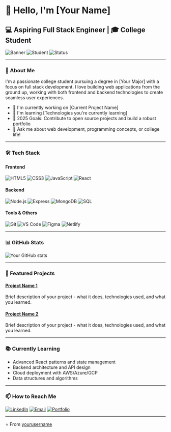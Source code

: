 # 👋 Hello, I'm [Your Name]

## 💻 Aspiring Full Stack Engineer | 🎓 College Student

![Banner](https://img.shields.io/badge/Full%20Stack-Developer-blue)
![Student](https://img.shields.io/badge/College-Student-orange)
![Status](https://img.shields.io/badge/Status-Learning%20&%20Building-brightgreen)

---

### 🚀 About Me

I'm a passionate college student pursuing a degree in [Your Major] with a focus on full stack development. I love building web applications from the ground up, working with both frontend and backend technologies to create seamless user experiences.

- 🔭 I'm currently working on [Current Project Name]
- 🌱 I'm learning [Technologies you're currently learning]
- 🎯 2025 Goals: Contribute to open source projects and build a robust portfolio
- 💬 Ask me about web development, programming concepts, or college life!

---

### 🛠️ Tech Stack

#### Frontend
![HTML5](https://img.shields.io/badge/-HTML5-E34F26?style=flat&logo=html5&logoColor=white)
![CSS3](https://img.shields.io/badge/-CSS3-1572B6?style=flat&logo=css3)
![JavaScript](https://img.shields.io/badge/-JavaScript-F7DF1E?style=flat&logo=javascript&logoColor=black)
![React](https://img.shields.io/badge/-React-61DAFB?style=flat&logo=react&logoColor=black)

#### Backend
![Node.js](https://img.shields.io/badge/-Node.js-339933?style=flat&logo=node.js&logoColor=white)
![Express](https://img.shields.io/badge/-Express-000000?style=flat&logo=express)
![MongoDB](https://img.shields.io/badge/-MongoDB-47A248?style=flat&logo=mongodb&logoColor=white)
![SQL](https://img.shields.io/badge/-SQL-4479A1?style=flat&logo=mysql&logoColor=white)

#### Tools & Others
![Git](https://img.shields.io/badge/-Git-F05032?style=flat&logo=git&logoColor=white)
![VS Code](https://img.shields.io/badge/-VS%20Code-007ACC?style=flat&logo=visual-studio-code)
![Figma](https://img.shields.io/badge/-Figma-F24E1E?style=flat&logo=figma&logoColor=white)
![Netlify](https://img.shields.io/badge/-Netlify-00C7B7?style=flat&logo=netlify&logoColor=white)

---

### 📊 GitHub Stats

![Your GitHub stats](https://github-readme-stats.vercel.app/api?username=yourusername&show_icons=true&theme=tokyonight)

---

### 🌟 Featured Projects

#### [Project Name 1](link-to-project)
Brief description of your project - what it does, technologies used, and what you learned.

#### [Project Name 2](link-to-project)
Brief description of your project - what it does, technologies used, and what you learned.

---

### 📚 Currently Learning

- Advanced React patterns and state management
- Backend architecture and API design
- Cloud deployment with AWS/Azure/GCP
- Data structures and algorithms

---

### 📫 How to Reach Me

[![LinkedIn](https://img.shields.io/badge/LinkedIn-0077B5?style=for-the-badge&logo=linkedin&logoColor=white)](your-linkedin-url)
[![Email](https://img.shields.io/badge/Email-D14836?style=for-the-badge&logo=gmail&logoColor=white)](mailto:your-email@example.com)
[![Portfolio](https://img.shields.io/badge/Portfolio-000000?style=for-the-badge&logo=react&logoColor=white)](your-portfolio-url)

---

⭐️ From [yourusername](https://github.com/yourusername)
